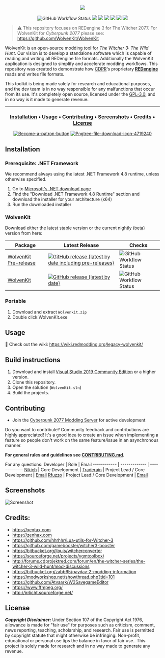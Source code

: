 <p align="center">
  <a href="https://wiki.redmodding.org/legacy-wolvenkit"><img src="https://media.discordapp.net/attachments/799324151756095559/1062086009573097512/wkit_splash.png?width=2160&height=592"/></a><br /><br />
  <img alt="GitHub Workflow Status" src="https://img.shields.io/github/actions/workflow/status/WolvenKit/WolvenKit-7/main.yml">
  <a href="https://github.com/WolvenKit/Wolvenkit-7/releases"><img src="https://img.shields.io/github/downloads/WolvenKit/WolvenKit-7/total"></a> 
  <a href="https://github.com/WolvenKit/WolvenKit-7/issues"><img src="https://img.shields.io/github/issues/WolvenKit/WolvenKit-7.svg"></a>
  <a href="https://github.com/WolvenKit/WolvenKit-7/network"><img src="https://img.shields.io/github/forks/WolvenKit/WolvenKit-7.svg"></a>
  <a href="https://github.com/WolvenKit/WolvenKit-7/stargazers"><img src="https://img.shields.io/github/stars/WolvenKit/WolvenKit-7.svg"></a>    
  <a href="https://raw.githubusercontent.com/WolvenKit/WolvenKit-7/main/LICENSE"><img src="https://img.shields.io/github/license/WolvenKit/WolvenKit-7.svg"></a>
  <a href="https://discord.gg/cp77modding"><img src="https://img.shields.io/discord/717692382849663036.svg?label=&logo=discord&logoColor=ffffff&color=7389D8&labelColor=6A7EC2"></a>
</p>

<p align="center">

> ⚠️ This repository focuses on REDengine 3 for The Witcher 2077. For WolvenKit for <em>Cyberpunk 2077</em> please see: https://github.com/WolvenKit/WolvenKit

WolvenKit is an open-source modding tool for <em>The Witcher 3: The Wild Hunt</em>. Our vision is to develop a standalone software which is capable of reading and writing all REDengine file formats. Additionally the WolvenKit application is designed to simplify and accelerate modding workflows. 
This repository was created to demonstrate how <a href="https://en.wikipedia.org/wiki/CD_Projekt">CDPR</a>'s proprietary <a href="https://en.wikipedia.org/wiki/CD_Projekt#REDengine"><strong>REDengine</strong></a> reads and writes file formats. 

This toolkit is being made solely for research and educational purposes, and the dev team is in no way responsible for any malfunctions that occur from its use.
It's completely open source, licensed under the <a href="https://github.com/WolvenKit/WolvenKit/blob/main/LICENSE">GPL-3.0</a>, and in no way is it made to generate revenue.
  
---
  
<h3 align="center">
  <a href="#installation">Installation</a> •
  <a href="#usage">Usage</a> •
  <a href="#contributing">Contributing</a> •
  <a href="#screenshots">Screenshots</a> •
  <a href="#credits">Credits</a> • 
  <a href="#license">License</a>
</h3>

<p align="center"> 
  <a href="https://patreon.com/traderain"><img src="https://i.ibb.co/RBZKRg4/Become-a-patron-button.png" alt="Become-a-patron-button" border="0"></a>
  <a href="https://github.com/WolvenKit/Wolvenkit-7/releases/latest"><img src="https://i.ibb.co/272nyjJ/Pngtree-file-download-icon-4719240.png" alt="Pngtree-file-download-icon-4719240" border="0"></a>  
</p>

  
## Installation

### Prerequisite: .NET Framework

We recommend always using the latest .NET Framework 4.8 runtime, unless otherwise specified. 

1. Go to [Microsoft's .NET download page](https://dotnet.microsoft.com/en-us/download/dotnet-framework/net48)
2. Find the "Download .NET Framework 4.8 Runtime" section and download the installer for your architecture (x64)
3. Run the downloaded installer

### WolvenKit

Download either the latest stable version or the current nightly (beta) version from here:

| Package | Latest Release | Checks  |
| ------- | ------------ | ----------------- |
| [WolvenKit Pre-release](https://github.com/WolvenKit/WolvenKit-nightly-releases/releases/latest) | [![GitHub release (latest by date including pre-releases)](https://img.shields.io/github/v/release/WolvenKit/Wolvenkit-7?include_prereleases)](https://img.shields.io/github/v/release/WolvenKit/Wolvenkit-7?include_prereleases) | ![GitHub Workflow Status](https://img.shields.io/github/actions/workflow/status/WolvenKit/WolvenKit-7/Nightly.yml) |
| [WolvenKit](https://github.com/WolvenKit/WolvenKit/releases/latest) | [![GitHub release (latest by date)](https://img.shields.io/github/v/release/WolvenKit/WolvenKit-7)](https://github.com/WolvenKit/WolvenKit-7/releases/latest) | ![GitHub Workflow Status](https://img.shields.io/github/actions/workflow/status/WolvenKit/WolvenKit-7/main.yml) | 


### Portable
1. Download and extract `Wolvenkit.zip`
2. Double click WolvenKit.exe

## Usage

📑 Check out the wiki: https://wiki.redmodding.org/legacy-wolvenkit/

## Build instructions
1. Download and install [Visual Studio 2019 Community Edition](https://www.visualstudio.com/) or a higher version.
2. Clone this repository.
3. Open the solution (`WolvenKit.sln`)
4. Build the projects.

## Contributing
- Join the [Cyberpunk 2077 Modding Server](discord.gg/Epkq79kd96) for active development

Do you want to contribute? Community feedback and contributions are highly appreciated!
It's a good idea to create an issue when implementing a feature so people don't work on the same feature/issue in an asynchronous manner.

**For general rules and guidelines see [CONTRIBUTING.md](/docs/CONTRIBUTING.md).**

For any questions:
Developer | Role | Email
------------ | ------------- | -------------
[Nikich](https://github.com/nikich340) | Core Development | 
[Traderain](https://github.com/Traderain) | Project Lead / Core Development | [Email](mailto:hambalko.bence@gmail.com) 
[Rfuzzo](https://github.com/rfuzzo) | Project Lead / Core Development | [Email](mailto:r.fuzzo@gmail.com) 


## Screenshots

![Screenshot](/assets/screenshot.png)

## Credits:

- https://xentax.com
- https://zenhax.com
- https://github.com/hhrhhr/Lua-utils-for-Witcher-3
- https://github.com/gamebooster/witcher3-booster
- https://bitbucket.org/jlouis/witcherconverter
- https://sourceforge.net/projects/vgmtoolbox/
- http://forums.cdprojektred.com/forum/en/the-witcher-series/the-witcher-3-wild-hunt/mod-discussions
- https://bitbucket.org/zabb65/payday-2-modding-information
- https://modworkshop.net/showthread.php?tid=101
- https://github.com/Atvaark/W3SavegameEditor
- https://www.ffmpeg.org/
- http://irrlicht.sourceforge.net/

## License

***Copyright Disclaimer:*** Under Section 107 of the Copyright Act 1976, allowance is made for "fair use" for purposes such as criticism, comment, news reporting, teaching, scholarship, and research. Fair use is permitted by copyright statute that might otherwise be infringing. Non-profit, educational or personal use tips the balance in favor of fair use.. This project is solely made for research and in no way made to generate any revenue.
